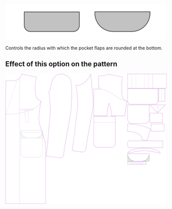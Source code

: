 
![Radio de la tapa del bolsillo](pocketflapradius.svg)

Controls the radius with which the pocket flaps are rounded at the bottom.


## Effect of this option on the pattern
![This image shows the effect of this option by superimposing several variants that have a different value for this option](carlton_pocketflapradius_sample.svg "Effect of this option on the pattern")
